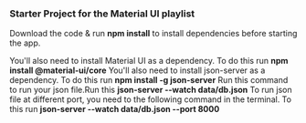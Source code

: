 ### Starter Project for the Material UI playlist

Download the code & run **npm install** to install dependencies before starting the app.

You'll also need to install Material UI as a dependency. To do this run **npm install @material-ui/core**
You'll also need to install json-server as a dependency. To do this run **npm install -g json-server**
Run this command to run your json file.Run this **json-server --watch data/db.json**
To run json file at different port, you need to the following command in the terminal. To this run **json-server --watch data/db.json --port 8000**
